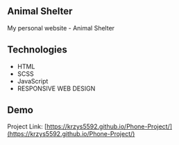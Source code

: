 ## Animal Shelter

My personal website - Animal Shelter

## Technologies

* HTML
* SCSS
* JavaScript
* RESPONSIVE WEB DESIGN

## Demo

Project Link: [https://krzys5592.github.io/Phone-Project/](https://krzys5592.github.io/Phone-Project/)